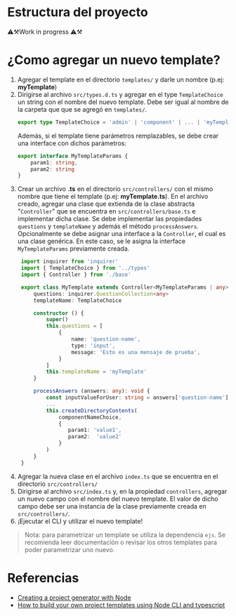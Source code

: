 # Estructura del proyecto

⚠️⚒️Work in progress ⚠️⚒️

# ¿Como agregar un nuevo template?

1. Agregar el template en el directorio `templates/` y darle un nombre (p.ej: **myTemplate**)
2. Dirigirse al archivo `src/types.d.ts` y agregar en el type `TemplateChoice` un string con el nombre del nuevo template. Debe ser igual al nombre de la carpeta que que se agregó en `templates/`. 
    ```ts
    export type TemplateChoice = 'admin' | 'component' | ... | 'myTemplate'
    ```
    Además, si el template tiene parámetros remplazables, se debe crear una interface con dichos parámetros:
    ```ts
    export interface MyTemplateParams {
        param1: string,
        param2: string
    }
    ```
3. Crear un archivo **.ts** en el directorio `src/controllers/` con el mismo nombre que tiene el template (p.ej: **myTemplate.ts**). En el archivo creado, agregar una clase que extienda de la clase abstracta "`Controller`" que se encuentra en `src/controllers/base.ts` e implementar dicha clase. Se debe implementar las propiedades `questions` y `templateName` y además el método `processAnswers`. Opcionalmente se debe asignar una interface a la `Controller`, el cual es una clase genérica. En este caso, se le asigna la interface `MyTemplateParams` previamente creada.
   ```ts
    import inquirer from 'inquirer'
    import { TemplateChoice } from '../types'
    import { Controller } from './base'

    export class MyTemplate extends Controller<MyTemplateParams | any> {
        questions: inquirer.QuestionCollection<any>
        templateName: TemplateChoice

        constructor () {
            super()
            this.questions = [
                {
                    name: 'question-name',
                    type: 'input',
                    message: 'Esto es una mensaje de prueba',
                }
            ]
            this.templateName = 'myTemplate'
        }

        processAnswers (answers: any): void {
            const inputValueForUser: string = answers['question-name']
            ...
            this.createDirectoryContents(
                componentNameChoice, 
                {
                   param1: 'value1',
                   param2:  'value2'
                }
            )
        }
    }
   ```
4. Agregar la nueva clase en el archivo `index.ts` que se encuentra en el directorio `src/controllers/`
5. Dirigirse al archivo `src/index.ts` y, en la propiedad `controllers`, agregar un nuevo campo con el nombre del nuevo template. El valor de dicho campo debe ser una instancia de la clase previamente creada en `src/controllers/`.
6. ¡Ejecutar el CLI y utilizar el nuevo template!

> Nota: para parametrizar un template se utiliza la dependencia `ejs`. Se recomienda leer documentación o revisar los otros templates para poder parametrizar uno nuevo. 

# Referencias 

- [Creating a project generator with Node](https://medium.com/northcoders/creating-a-project-generator-with-node-29e13b3cd309)
- [How to build your own project templates using Node CLI and typescript](https://medium.com/@pongsatt/how-to-build-your-own-project-templates-using-node-cli-c976d3109129)